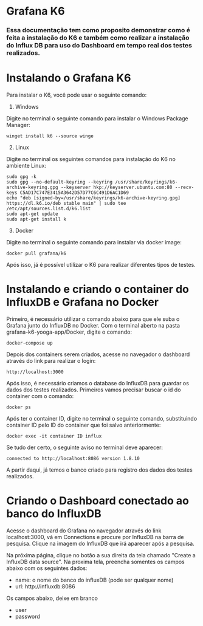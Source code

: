 # Grafana K6

### Essa documentação tem como proposito demonstrar como é feita a instalação do K6 e também como realizar a instalação do Influx DB para uso do Dashboard em tempo real dos testes realizados.

# Instalando o Grafana K6 

Para instalar o K6, você pode usar o seguinte comando:

1. Windows

Digite no terminal o seguinte comando para instalar o Windows Package Manager:

 ```winget install k6 --source winge```

2. Linux 

Digite no terminal os seguintes comandos para instalação do K6 no ambiente Linux:

```
sudo gpg -k
sudo gpg --no-default-keyring --keyring /usr/share/keyrings/k6-archive-keyring.gpg --keyserver hkp://keyserver.ubuntu.com:80 --recv-keys C5AD17C747E3415A3642D57D77C6C491D6AC1D69
echo "deb [signed-by=/usr/share/keyrings/k6-archive-keyring.gpg] https://dl.k6.io/deb stable main" | sudo tee /etc/apt/sources.list.d/k6.list
sudo apt-get update
sudo apt-get install k
```

3. Docker

Digite no terminal o seguinte comando para instalar via docker image:

```docker pull grafana/k6```

Após isso, já é possível utilizar o K6 para realizar diferentes tipos de testes.


# Instalando e criando o container do InfluxDB e Grafana no Docker

Primeiro, é necessário utilizar o comando abaixo para que ele suba o Grafana junto do InfluxDB no Docker. Com o terminal aberto na pasta grafana-k6-yooga-app/Docker, digite o comando:

```docker-compose up```

Depois dos containers serem criados, acesse no navegador o dashboard através do link para realizar o login:

```http://localhost:3000```

Após isso, é necessário criamos o database do InfluxDB para guardar os dados dos testes realizados. Primeiros vamos precisar buscar o id do container com o comando: 

```docker ps```

Após ter o container ID, digite no terminal o seguinte comando, substituindo container ID pelo ID do container que foi salvo anteriormente:

```docker exec -it container ID influx```

Se tudo der certo, o seguinte aviso no terminal deve aparecer:

```connected to http://localhost:8086 version 1.8.10```

A partir daqui, já temos o banco criado para registro dos dados dos testes realizados.


# Criando o Dashboard conectado ao banco do InfluxDB

Acesse o dashboard do Grafana no navegador através do link localhost:3000, vá em Connections e procure por InfluxDB na barra de pesquisa. Clique na imagem do InfluxDB que irá aparecer após a pesquisa.

Na próxima página, clique no botão a sua direita da tela chamado "Create a InfluxDB data source". Na proxima tela, preencha somentes os campos abaixo com os seguintes dados:

- name: o nome do banco do influxDB (pode ser qualquer nome)
- url: http://influxdb:8086

Os campos abaixo, deixe em branco
- user
- password




